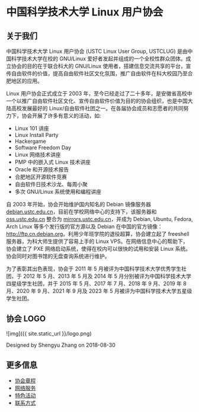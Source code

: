 ---
---

# 中国科学技术大学 Linux 用户协会

## 关于我们

中国科学技术大学 Linux 用户协会 (USTC Linux User Group, USTCLUG) 是由中国科学技术大学在校的 GNU/Linux 爱好者发起并组成的一个全校性群众团体。成立协会的目的在于联合科大的 GNU/Linux 使用者，搭建信息交流共享的平台，宣传自由软件的价值，提高自由软件社区文化氛围，推广自由软件在科大校园乃至合肥地区的应用。

Linux 用户协会正式成立于 2003 年，至今已经走过了二十多年，是安徽省高校中一个以推广自由软件社区文化、宣传自由软件价值为目的的协会组织，也是中国大陆高校发展最好的 Linux/自由软件社团之一。在各届协会成员和志愿者的共同努力下，协会开展了许多有意义的活动，如:

- Linux 101 讲座
- Linux Install Party
- Hackergame
- Software Freedom Day
- Linux 网络技术讲座
- PMP 中的嵌入式 Linux 技术讲座
- Oracle 和开源技术报告
- 合肥地区开源软件竞赛
- 自由软件日技术沙龙、每周小聚
- 多次 GNU/Linux 系统使用和编程讲座

自 2003 年开始，协会开始维护国内知名的 Debian 镜像服务器 [debian.ustc.edu.cn](https://mirrors.ustc.edu.cn)，目前在学校网络中心的支持下，该服务器和 [oss.ustc.edu.cn](https://mirrors.ustc.edu.cn) 整合为 [mirrors.ustc.edu.cn](https://mirrors.ustc.edu.cn)，并成为 Debian, Ubuntu, Fedora, Arch Linux 等多个发行版的官方源以及 Debian 在中国的官方镜像：<http://ftp.cn.debian.org>。利用少年班学院的退役超算，协会建立起了 freeshell 服务器，为科大师生提供了容易上手的 Linux VPS。在网络信息中心的帮助下，协会建立了 PXE 网络启动系统，使得在校内可以很快的试用和安装 Linux 系统。协会同时对图书馆的无盘查询系统进行维护。

为了表彰其出色表现，协会于 2011 年 5 月被评为中国科学技术大学优秀学生社团，于 2012 年 5 月、2013 年 5 月及 2014 年 5 月分别被评为中国科学技术大学四星级学生社团，并于 2015 年 5 月、2017 年 7 月、2018 年 9 月、2019 年 8 月、2020 年 9 月、2021 年 9 月及 2023 年 5 月被评为中国科学技术大学五星级学生社团。

## 协会 LOGO

![img]({{ site.static_url }}/logo.png)

Designed by Shengyu Zhang on 2018-08-30

## 更多信息

- [协会章程](https://ftp.lug.ustc.edu.cn/%E7%A4%BE%E5%9B%A2%E7%AE%A1%E7%90%86/%E7%AB%A0%E7%A8%8B/current/constitution.2025.pdf)
- [网络服务](lug/services/index.md)
- [特色活动](lug/events/index.md)
- [联系方式](lug/contact.md)
